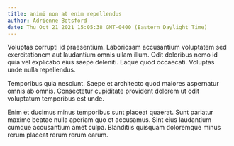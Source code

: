 ```yaml
---
title: animi non at enim repellendus
author: Adrienne Botsford
date: Thu Oct 21 2021 15:05:38 GMT-0400 (Eastern Daylight Time)
---
```

Voluptas corrupti id praesentium. Laboriosam accusantium voluptatem sed exercitationem aut laudantium omnis ullam illum. Odit doloribus nemo id quia vel explicabo eius saepe deleniti. Eaque quod occaecati. Voluptas unde nulla repellendus.

 Temporibus quia nesciunt. Saepe et architecto quod maiores aspernatur omnis ab omnis. Consectetur cupiditate provident dolorem ut odit voluptatum temporibus est unde.

 Enim et ducimus minus temporibus sunt placeat quaerat. Sunt pariatur maxime beatae nulla aperiam quo et accusamus. Sint eius laudantium cumque accusantium amet culpa. Blanditiis quisquam doloremque minus rerum placeat rerum rerum earum.